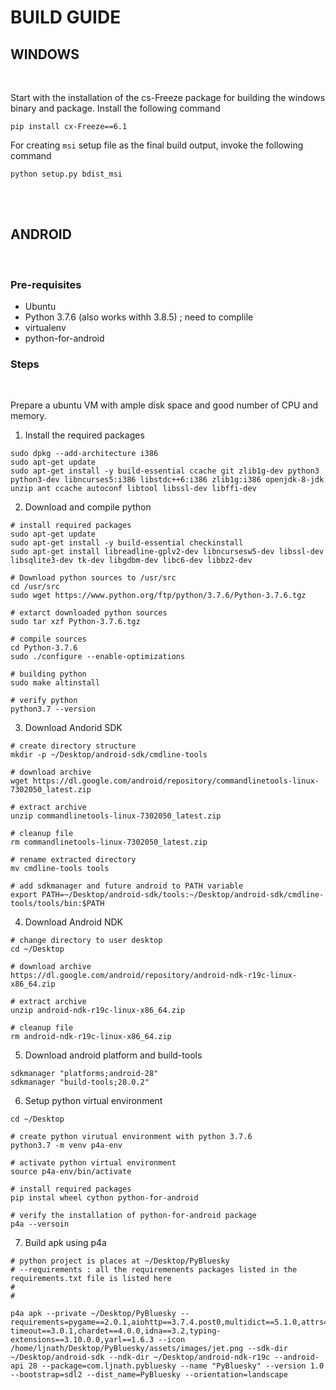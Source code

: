 # BUILD GUIDE

## WINDOWS
</br>

Start with the installation of the cs-Freeze package for building the windows binary and package.
Install the following command
```
pip install cx-Freeze==6.1
```

For creating ```msi``` setup file as the final build output, invoke the following command
```
python setup.py bdist_msi
```
</br>
</br>

## ANDROID
</br>

### Pre-requisites
* Ubuntu
* Python 3.7.6 (also works withh 3.8.5) ; need to complile
* virtualenv
* python-for-android


### Steps
<br>

Prepare a ubuntu VM with ample disk space and good number of CPU and memory.

1. Install the required packages

```
sudo dpkg --add-architecture i386
sudo apt-get update
sudo apt-get install -y build-essential ccache git zlib1g-dev python3 python3-dev libncurses5:i386 libstdc++6:i386 zlib1g:i386 openjdk-8-jdk unzip ant ccache autoconf libtool libssl-dev libffi-dev
```

2. Download and compile python

```
# install required packages
sudo apt-get update
sudo apt-get install -y build-essential checkinstall
sudo apt-get install libreadline-gplv2-dev libncursesw5-dev libssl-dev libsqlite3-dev tk-dev libgdbm-dev libc6-dev libbz2-dev

# Download python sources to /usr/src
cd /usr/src
sudo wget https://www.python.org/ftp/python/3.7.6/Python-3.7.6.tgz

# extarct downloaded python sources
sudo tar xzf Python-3.7.6.tgz

# compile sources
cd Python-3.7.6
sudo ./configure --enable-optimizations

# building python
sudo make altinstall

# verify python
python3.7 --version
```

3. Download Andorid SDK
```
# create directory structure
mkdir -p ~/Desktop/android-sdk/cmdline-tools

# download archive
wget https://dl.google.com/android/repository/commandlinetools-linux-7302050_latest.zip

# extract archive
unzip commandlinetools-linux-7302050_latest.zip

# cleanup file
rm commandlinetools-linux-7302050_latest.zip

# rename extracted directory
mv cmdline-tools tools

# add sdkmanager and future android to PATH variable
export PATH=~/Desktop/android-sdk/tools:~/Desktop/android-sdk/cmdline-tools/tools/bin:$PATH
```

4. Download Android NDK
```
# change directory to user desktop
cd ~/Desktop

# download archive
https://dl.google.com/android/repository/android-ndk-r19c-linux-x86_64.zip

# extract archive
unzip android-ndk-r19c-linux-x86_64.zip

# cleanup file
rm android-ndk-r19c-linux-x86_64.zip
```

5. Download android platform and build-tools
```
sdkmanager "platforms;android-28"
sdkmanager "build-tools;28.0.2"
```

6. Setup python virtual environment
```
cd ~/Desktop

# create python virutual environment with python 3.7.6
python3.7 -m venv p4a-env

# activate python virtual environment
source p4a-env/bin/activate

# install required packages
pip instal wheel cython python-for-android

# verify the installation of python-for-android package
p4a --versoin
```

7. Build apk using p4a
```
# python project is places at ~/Desktop/PyBluesky
# --requirements : all the requiremenents packages listed in the requirements.txt file is listed here
#
#

p4a apk --private ~/Desktop/PyBluesky --requirements=pygame==2.0.1,aiohttp==3.7.4.post0,multidict==5.1.0,attrs==21.2.0,async-timeout==3.0.1,chardet==4.0.0,idna==3.2,typing-extensions==3.10.0.0,yarl==1.6.3 --icon /home/ljnath/Desktop/PyBluesky/assets/images/jet.png --sdk-dir ~/Desktop/android-sdk --ndk-dir ~/Desktop/android-ndk-r19c --android-api 28 --package=com.ljnath.pybluesky --name "PyBluesky" --version 1.0 --bootstrap=sdl2 --dist_name=PyBluesky --orientation=landscape
```
